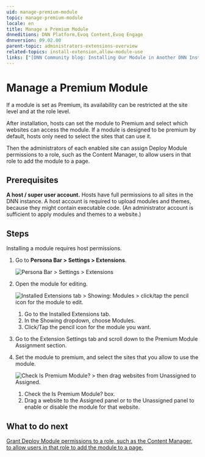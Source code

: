 ```yaml
---
uid: manage-premium-module
topic: manage-premium-module
locale: en
title: Manage a Premium Module
dnneditions: DNN Platform,Evoq Content,Evoq Engage
dnnversion: 09.02.00
parent-topic: administrators-extensions-overview
related-topics: install-extension,allow-module-use
links: ["[DNN Community blog: Installing Our Module in Another DNN Instance by Clinton Patterson](https://www.dnnsoftware.com/community-blog/cid/155092/installing-our-module-in-another-dnn-instance)","[DNN Store: 2sxc 8.12 — Amazing Content and Apps by 2sxc (installed as an example for screenshots)](https://store.dnnsoftware.com/home/product-details/2sxc-cms-apps-v812-free)"]
---
```


# Manage a Premium Module

If a module is set as Premium, its availability can be restricted at the site level and at the role level.

After installation, hosts can set the module to Premium and select which websites can access the module. If a module is designed to be premium by default, hosts only need to select the sites that can use it.

Then the administrators of each enabled site can assign Deploy Module permissions to a role, such as the Content Manager, to allow users in that role to add the module to a page.

## Prerequisites

**A host / super user account.** Hosts have full permissions to all sites in the DNN instance. A host account is required to upload modules and themes, because they might contain executable code. (An administrator account is sufficient to apply modules and themes to a website.)

## Steps

Installing a module requires host permissions.

1.  Go to **Persona Bar \> Settings \> Extensions**.

    ![Persona Bar > Settings > Extensions](/images/scr-pbar-host-Settings-E91.png)

2.  Open the module for editing.



    ![Installed Extensions tab > Showing: Modules > click/tap the pencil icon for the module to edit.](/images/scr-Extensions-Installed-edit-E90.png)



    1.  Go to the Installed Extensions tab.
    2.  In the Showing dropdown, choose Modules.
    3.  Click/Tap the pencil icon for the module you want.
3.  Go to the Extension Settings tab and scroll down to the Premium Module Assignment section.
4.  Set the module to premium, and select the sites that you allow to use the module.



    ![Check Is Premium Module? > then drag websites from Unassigned to Assigned.](/images/scr-Extensions-Edit-ExtensionSettings-PremiumModule-E90.png)



    1.  Check the Is Premium Module? box.
    2.  Drag a website to the Assigned panel or to the Unassigned panel to enable or disable the module for that website.

## What to do next

[Grant Deploy Module permissions to a role, such as the Content Manager, to allow users in that role to add the module to a page.](xref:allow-module-use)
